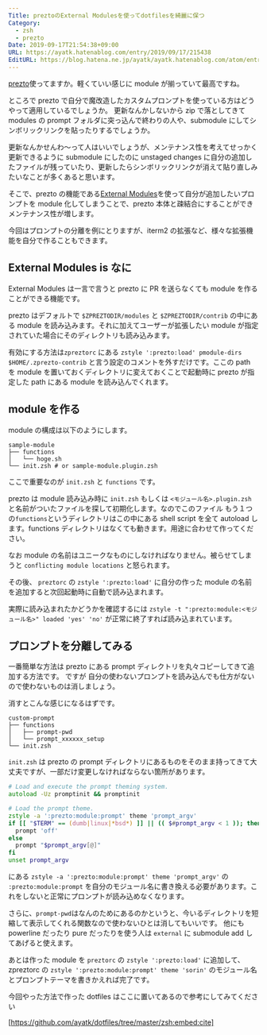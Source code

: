 ```yaml
---
Title: preztoのExternal Modulesを使ってdotfilesを綺麗に保つ
Category:
  - zsh
  - prezto
Date: 2019-09-17T21:54:38+09:00
URL: https://ayatk.hatenablog.com/entry/2019/09/17/215438
EditURL: https://blog.hatena.ne.jp/ayatk/ayatk.hatenablog.com/atom/entry/26006613415082753
---
```


[prezto](https://github.com/sorin-ionescu/prezto)使ってますか。軽くていい感じに module が揃っていて最高ですね。

ところで prezto で自分で魔改造したカスタムプロンプトを使っている方はどうやって適用しているでしょうか。 更新なんかしないから zip で落としてきて modules の prompt フォルダに突っ込んで終わりの人や、submodule にしてシンボリックリンクを貼ったりするでしょうか。

更新なんかせんわ〜って人はいいでしょうが、メンテナンス性を考えてせっかく更新できるように submodule にしたのに unstaged changes に自分の追加したファイルが残っていたり、更新したらシンボリックリンクが消えて貼り直しみたいなことが多くあると思います。

そこで、prezto の機能である[External Modules](https://github.com/sorin-ionescu/prezto#external-modules)を使って自分が追加したいプロンプトを module 化してしまうことで、prezto 本体と疎結合にすることができメンテナンス性が増します。

今回はプロンプトの分離を例にとりますが、iterm2 の拡張など、様々な拡張機能を自分で作ることもできます。

<!-- more -->

## External Modules is なに

External Modules は一言で言うと prezto に PR を送らなくても module を作ることができる機能です。

prezto はデフォルトで `$ZPREZTODIR/modules` と `$ZPREZTODIR/contrib` の中にある module を読み込みます。それに加えてユーザーが拡張したい module が指定されていた場合にそのディレクトリも読み込みます。

有効にする方法は`zpreztorc` にある `zstyle ':prezto:load' pmodule-dirs $HOME/.zprezto-contrib` と言う設定のコメントを外すだけです。ここの path を module を置いておくディレクトリに変えておくことで起動時に prezto が指定した path にある module を読み込んでくれます。

## module を作る

module の構成は以下のようにします。

```
sample-module
├── functions
│   └── hoge.sh
└── init.zsh # or sample-module.plugin.zsh
```

ここで重要なのが `init.zsh` と `functions` です。

prezto は module 読み込み時に `init.zsh` もしくは `<モジュール名>.plugin.zsh` と名前がついたファイルを探して初期化します。なのでこのファイル
もう１つの`functions`というディレクトリはこの中にある shell script を全て autoload します。functions ディレクトリはなくても動きます。用途に合わせて作ってください。

なお module の名前はユニークなものにしなければなりません。被らせてしまうと `conflicting module locations` と怒られます。

その後、 `preztorc` の `zstyle ':prezto:load'` に自分の作った module の名前を追加すると次回起動時に自動で読み込まれます。

実際に読み込まれたかどうかを確認するには `zstyle -t ":prezto:module:<モジュール名>" loaded 'yes' 'no'` が正常に終了すれば読み込まれています。

## プロンプトを分離してみる

一番簡単な方法は prezto にある prompt ディレクトリを丸々コピーしてきて追加する方法です。
ですが 自分の使わないプロンプトを読み込んでも仕方がないので使わないものは消しましょう。

消すとこんな感じになるはずです。

```
custom-prompt
├── functions
│   ├── prompt-pwd
│   └── prompt_xxxxxx_setup
└── init.zsh
```

`init.zsh` は prezto の prompt ディレクトリにあるものをそのまま持ってきて大丈夫ですが、一部だけ変更しなければならない箇所があります。

```zsh
# Load and execute the prompt theming system.
autoload -Uz promptinit && promptinit

# Load the prompt theme.
zstyle -a ':prezto:module:prompt' theme 'prompt_argv'
if [[ "$TERM" == (dumb|linux|*bsd*) ]] || (( $#prompt_argv < 1 )); then
  prompt 'off'
else
  prompt "$prompt_argv[@]"
fi
unset prompt_argv
```

にある `zstyle -a ':prezto:module:prompt' theme 'prompt_argv'` の `:prezto:module:prompt` を自分のモジュール名に書き換える必要があります。これをしないと正常にプロンプトが読み込めなくなります。

さらに、`prompt-pwd`はなんのためにあるのかというと、今いるディレクトリを短縮して表示してくれる関数なので使わないひとは消してもいいです。
他にも powerline だったり pure だったりを使う人は `external` に submodule add してあげると使えます。

あとは作った module を `preztorc` の `zstyle ':prezto:load'` に追加して、zpreztorc の `zstyle ':prezto:module:prompt' theme 'sorin'` のモジュール名とプロンプトテーマを書きかえれば完了です。

今回やった方法で作った dotfiles はここに置いてあるので参考にしてみてください

[https://github.com/ayatk/dotfiles/tree/master/zsh:embed:cite]
